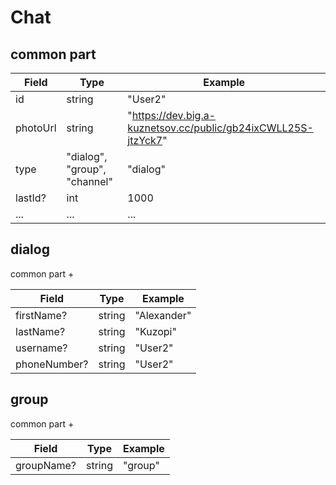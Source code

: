 # Chat

## common part

| Field    | Type                         | Example  |
| -------- | ---------------------------- | -------- |
| id       | string                       | "User2"  |
| photoUrl | string                       | "<https://dev.big.a-kuznetsov.cc/public/gb24ixCWLL25S-jtzYck7>"  |
| type     | "dialog", "group", "channel" | "dialog" |
| lastId?  | int                          | 1000     |
| ...      | ...                          | ...      |

## dialog

common part +

| Field        | Type   | Example     |
| ------------ | ------ | ----------- |
| firstName?   | string | "Alexander" |
| lastName?    | string | "Kuzopi"    |
| username?    | string | "User2"     |
| phoneNumber? | string | "User2"     |

## group

common part +

| Field        | Type   | Example     |
| ------------ | ------ | ----------- |
| groupName?   | string | "group"     |
